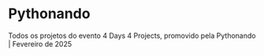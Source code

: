 # Pythonando
Todos os projetos do evento 4 Days 4 Projects, promovido pela Pythonando | Fevereiro de 2025
